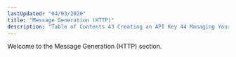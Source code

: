 ```yaml
---
lastUpdated: "04/03/2020"
title: "Message Generation (HTTP)"
description: "Table of Contents 43 Creating an API Key 44 Managing Your API Keys 44 1 Viewing Your API Keys 44 2 Creating an API Key 44 3 Updating an API Key 44 4 Deleting an API Key 45 Generating a Transmission 46 Using Substitution Data 47 Creating Stored Templates 48..."
---
```


Welcome to the Message Generation (HTTP) section. 
